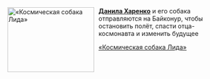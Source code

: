 <!--2025-08-30 08:00:24-->
<div class="yb">
  <div class="rss kino_kino"><a href="https://www.kino-teatr.ru/video/53036/" title="«Космическая собака Лида»"><img src="https://www.kino-teatr.ru/video/6/3/53036/poster.jpg" width="196" height="147" align="left" hspace="5" style="margin: 0px 10px 0px 5px" alt="«Космическая собака Лида»"/></a><a href=https://www.kino-teatr.ru/kino/acter/c/ros/830341/works/ target=_blank><strong>Данила Харенко</strong></a> и его собака отправляются на Байконур, чтобы остановить полёт, спасти отца-космонавта и изменить будущее <p class="titl"><a href="https://www.kino-teatr.ru/video/53036/">«Космическая собака Лида»</a></p></div>
</div>
